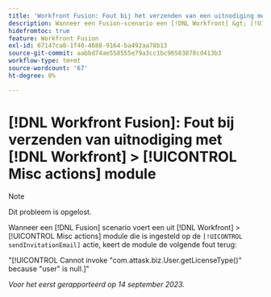 ```yaml
---
title: 'Workfront Fusion: Fout bij het verzenden van een uitnodiging met Workfront &gt; module Misc actions'
description: Wanneer een Fusion-scenario een [!DNL Workfront] &gt; [!UICONTROL Misc actions] module die aan de sendInvitationEmail actie wordt geplaatst, keert de module een fout terug.
hidefromtoc: true
feature: Workfront Fusion
exl-id: 67147ca0-1f40-4688-9164-ba492aa78b13
source-git-commit: aabbd74ae558555e79a3cc1bc96583878cd413b3
workflow-type: tm+mt
source-wordcount: '67'
ht-degree: 0%

---
```


# [!DNL Workfront Fusion]: Fout bij verzenden van uitnodiging met [!DNL Workfront] > [!UICONTROL Misc actions] module

>[!NOTE]
>
>Dit probleem is opgelost.

Wanneer een [!DNL Fusion] scenario voert een uit [!DNL Workfront] > [!UICONTROL Misc actions] module die is ingesteld op de `[!UICONTROL sendInvitationEmail]` actie, keert de module de volgende fout terug:

&quot;[!UICONTROL Cannot invoke "com.attask.biz.User.getLicenseType()" because "user" is null.]&quot;

_Voor het eerst gerapporteerd op 14 september 2023._
